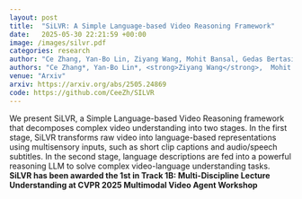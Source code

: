 ```yaml
---
layout: post
title:  "SiLVR: A Simple Language-based Video Reasoning Framework"
date:   2025-05-30 22:21:59 +00:00
image: /images/silvr.pdf
categories: research
author: "Ce Zhang, Yan-Bo Lin, Ziyang Wang, Mohit Bansal, Gedas Bertasius"
authors: "Ce Zhang*, Yan-Bo Lin*, <strong>Ziyang Wang</strong>,  Mohit Bansal, Gedas Bertasius"
venue: "Arxiv"
arxiv: https://arxiv.org/abs/2505.24869
code: https://github.com/CeeZh/SILVR
---
```

We present SiLVR, a Simple Language-based Video Reasoning framework that decomposes complex video understanding into two stages. In the first stage, SiLVR transforms raw video into language-based representations using multisensory inputs, such as short clip captions and audio/speech subtitles. In the second stage, language descriptions are fed into a powerful reasoning LLM to solve complex video-language understanding tasks. **SiLVR has been awarded the 1st in Track 1B: Multi-Discipline Lecture Understanding at CVPR 2025 Multimodal Video Agent Workshop**
